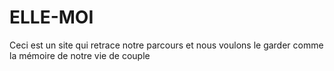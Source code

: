 # ELLE-MOI
Ceci est un site qui retrace notre parcours et nous voulons le garder comme la mémoire de notre vie de couple

